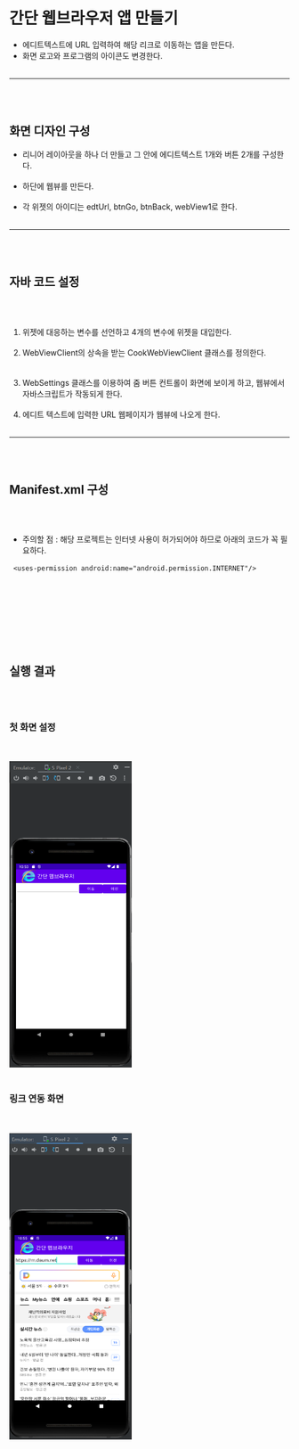 <br></br>

# 간단 웹브라우저 앱 만들기 

* 에디트텍스트에 URL 입력하여 해당 리크로 이동하는 앱을 만든다. 
* 화면 로고와 프로그램의 아이콘도 변경한다. 
<br></br>
---
<br></br>

## 화면 디자인 구성 
* 리니어 레이아웃을 하나 더 만들고 그 안에 에디트텍스트 1개와 버튼 2개를 구성한다. 
<br></br>    
* 하단에 웹뷰를 만든다. 
<br></br>    
* 각 위젯의 아이디는 edtUrl, btnGo, btnBack, webView1로 한다. 
<br></br>
---
<br></br>
  
## 자바 코드 설정 
<br></br>
1. 위젯에 대응하는 변수를 선언하고 4개의 변수에 위젯을 대입한다. 
<br></br>
2. WebViewClient의 상속을 받는 CookWebViewClient 클래스를 정의한다.  
<br></br>
3. WebSettings 클래스를 이용하여 줌 버튼 컨트롤이 화면에 보이게 하고, 웹뷰에서 자바스크립트가 작동되게 한다. 
<br></br>
4. 에디트 텍스트에 입력한 URL 웹페이지가 웹뷰에 나오게 한다. 
<br></br>
---
<br></br>
  
## Manifest.xml 구성  
<br></br>
* 주의할 점 : 해당 프로젝트는 인터넷 사용이 허가되어야 하므로 아래의 코드가 꼭 필요하다.  

```
 <uses-permission android:name="android.permission.INTERNET"/>
```

<br></br>
---
<br></br>

## 실행 결과 
<br></br>

### 첫 화면 설정
<br></br>
<img src="img/img1.png" width="220" height="550">
<br></br>

### 링크 연동 화면 
<br></br>
<img src="img/img2.png" width="220" height="550">
